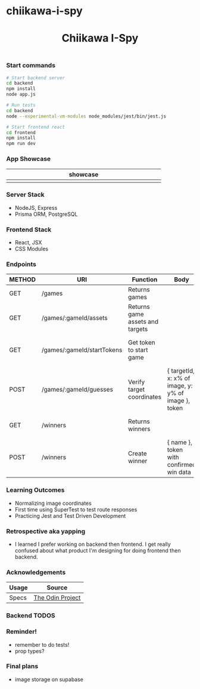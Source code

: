 # chiikawa-i-spy

<h1 align="center">Chiikawa I-Spy</h1>
<h3 align="center"></h3>
<p align="center">
    <img align="center" width="500px" >
</p>

### Start commands

```bash
# Start backend server
cd backend
npm install
node app.js

# Run tests
cd backend
node --experimental-vm-modules node_modules/jest/bin/jest.js
```

```bash
# Start frontend react
cd frontend
npm install
npm run dev
```

### App Showcase

| showcase            |
| ------------------- |
| <img width="400px"> |

### Server Stack

-   NodeJS, Express
-   Prisma ORM, PostgreSQL

### Frontend Stack

-   React, JSX
-   CSS Modules

### Endpoints

| METHOD | URI                        | Function                        | Body                                                | Notes                                                       |
| ------ | -------------------------- | ------------------------------- | --------------------------------------------------- | ----------------------------------------------------------- |
| GET    | /games                     | Returns games                   |                                                     | Returns games' id, name, urls                               |
| GET    | /games/:gameId/assets      | Returns game assets and targets |                                                     | Returns game & target data for /:gameId                     |
| GET    | /games/:gameId/startTokens | Get token to start game         |                                                     | Returns token with startTime, targetsFound, targetsNotFound |
| POST   | /games/:gameId/guesses     | Verify target coordinates       | { targetId, x: x% of image, y: y% of image }, token | Returns guessSucess, targetsFound, targetsNotFound          |
| GET    | /winners                   | Returns winners                 |                                                     | Returns list of winners' name, time, gameId                 |
| POST   | /winners                   | Create winner                   | { name }, token with confirmed win data             | Returns winner data if win verified, else 403               |

### Learning Outcomes

-   Normalizing image coordinates
-   First time using SuperTest to test route responses
-   Practicing Jest and Test Driven Development

### Retrospective aka yapping

-   I learned I prefer working on backend then frontend. I get really confused about what product I'm designing for doing frontend then backend.

### Acknowledgements

| Usage | Source                                                                                              |
| ----- | --------------------------------------------------------------------------------------------------- |
| Specs | [The Odin Project](https://www.theodinproject.com/lessons/nodejs-where-s-waldo-a-photo-tagging-app) |

### Backend TODOS

### Reminder!

-   remember to do tests!
-   prop types?

### Final plans

-   image storage on supabase
